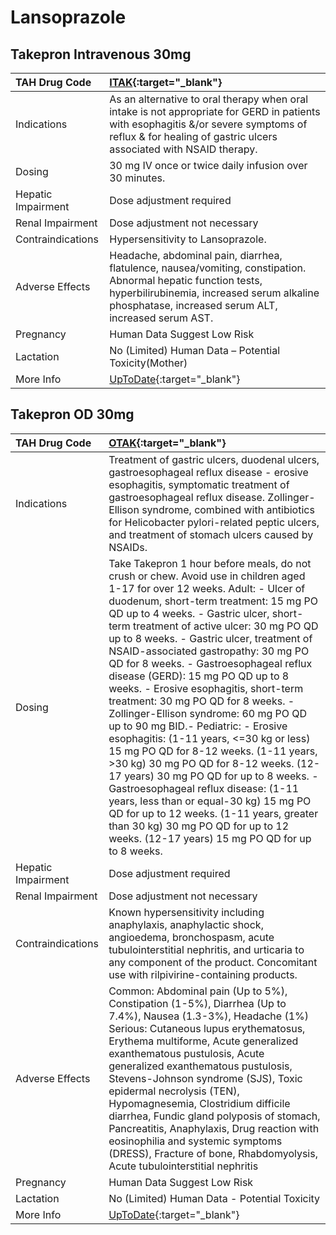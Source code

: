 # Lansoprazole

## Takepron Intravenous 30mg

| TAH Drug Code      | [ITAK](https://www.tahsda.org.tw/drugs/hissearch.php?drug_code=ITAK){:target="_blank"}                                                                                                                              |
|:-------------------|:--------------------------------------------------------------------------------------------------------------------------------------------------------------------------------------------------------------------|
| Indications        | As an alternative to oral therapy when oral intake is not appropriate for GERD in patients with esophagitis &/or severe symptoms of reflux & for healing of gastric ulcers associated with NSAID therapy.           |
| Dosing             | 30 mg IV once or twice daily infusion over 30 minutes.                                                                                                                                                              |
| Hepatic Impairment | Dose adjustment required                                                                                                                                                                                            |
| Renal Impairment   | Dose adjustment not necessary                                                                                                                                                                                       |
| Contraindications  | Hypersensitivity to Lansoprazole.                                                                                                                                                                                   |
| Adverse Effects    | Headache, abdominal pain, diarrhea, flatulence, nausea/vomiting, constipation. Abnormal hepatic function tests, hyperbilirubinemia, increased serum alkaline phosphatase, increased serum ALT, increased serum AST. |
| Pregnancy          | Human Data Suggest Low Risk                                                                                                                                                                                         |
| Lactation          | No (Limited) Human Data – Potential Toxicity(Mother)                                                                                                                                                                |
| More Info          | [UpToDate](https://www.uptodate.com/contents/lansoprazole-drug-information){:target="_blank"}                                                                                                                       |

## Takepron OD 30mg

| TAH Drug Code      | [OTAK](https://www.tahsda.org.tw/drugs/hissearch.php?drug_code=OTAK){:target="_blank"}                                                                                                                                                                                                                                                                                                                                                                                                                                                                                                                                                                                                                                                                                                                                                                                                                                                                                                   |
|:-------------------|:-----------------------------------------------------------------------------------------------------------------------------------------------------------------------------------------------------------------------------------------------------------------------------------------------------------------------------------------------------------------------------------------------------------------------------------------------------------------------------------------------------------------------------------------------------------------------------------------------------------------------------------------------------------------------------------------------------------------------------------------------------------------------------------------------------------------------------------------------------------------------------------------------------------------------------------------------------------------------------------------|
| Indications        | Treatment of gastric ulcers, duodenal ulcers, gastroesophageal reflux disease - erosive esophagitis, symptomatic treatment of gastroesophageal reflux disease. Zollinger-Ellison syndrome, combined with antibiotics for Helicobacter pylori-related peptic ulcers, and treatment of stomach ulcers caused by NSAIDs.                                                                                                                                                                                                                                                                                                                                                                                                                                                                                                                                                                                                                                                                    |
| Dosing             | Take Takepron 1 hour before meals, do not crush or chew. Avoid use in children aged 1-17 for over 12 weeks. Adult: - Ulcer of duodenum, short-term treatment: 15 mg PO QD up to 4 weeks. - Gastric ulcer, short-term treatment of active ulcer: 30 mg PO QD up to 8 weeks. - Gastric ulcer, treatment of NSAID-associated gastropathy: 30 mg PO QD for 8 weeks. - Gastroesophageal reflux disease (GERD): 15 mg PO QD up to 8 weeks. - Erosive esophagitis, short-term treatment: 30 mg PO QD for 8 weeks. - Zollinger-Ellison syndrome: 60 mg PO QD up to 90 mg BID.- Pediatric: - Erosive esophagitis: (1-11 years, <=30 kg or less) 15 mg PO QD for 8-12 weeks. (1-11 years, >30 kg) 30 mg PO QD for 8-12 weeks. (12-17 years) 30 mg PO QD for up to 8 weeks. - Gastroesophageal reflux disease: (1-11 years, less than or equal-30 kg) 15 mg PO QD for up to 12 weeks. (1-11 years, greater than 30 kg) 30 mg PO QD for up to 12 weeks. (12-17 years) 15 mg PO QD for up to 8 weeks. |
| Hepatic Impairment | Dose adjustment required                                                                                                                                                                                                                                                                                                                                                                                                                                                                                                                                                                                                                                                                                                                                                                                                                                                                                                                                                                 |
| Renal Impairment   | Dose adjustment not necessary                                                                                                                                                                                                                                                                                                                                                                                                                                                                                                                                                                                                                                                                                                                                                                                                                                                                                                                                                            |
| Contraindications  | Known hypersensitivity including anaphylaxis, anaphylactic shock, angioedema, bronchospasm, acute tubulointerstitial nephritis, and urticaria to any component of the product. Concomitant use with rilpivirine-containing products.                                                                                                                                                                                                                                                                                                                                                                                                                                                                                                                                                                                                                                                                                                                                                     |
| Adverse Effects    | Common: Abdominal pain (Up to 5%), Constipation (1-5%), Diarrhea (Up to 7.4%), Nausea (1.3-3%), Headache (1%) Serious: Cutaneous lupus erythematosus, Erythema multiforme, Acute generalized exanthematous pustulosis, Acute generalized exanthematous pustulosis, Stevens-Johnson syndrome (SJS), Toxic epidermal necrolysis (TEN), Hypomagnesemia, Clostridium difficile diarrhea, Fundic gland polyposis of stomach, Pancreatitis, Anaphylaxis, Drug reaction with eosinophilia and systemic symptoms (DRESS), Fracture of bone, Rhabdomyolysis, Acute tubulointerstitial nephritis                                                                                                                                                                                                                                                                                                                                                                                                   |
| Pregnancy          | Human Data Suggest Low Risk                                                                                                                                                                                                                                                                                                                                                                                                                                                                                                                                                                                                                                                                                                                                                                                                                                                                                                                                                              |
| Lactation          | No (Limited) Human Data - Potential Toxicity                                                                                                                                                                                                                                                                                                                                                                                                                                                                                                                                                                                                                                                                                                                                                                                                                                                                                                                                             |
| More Info          | [UpToDate](https://www.uptodate.com/contents/lansoprazole-drug-information){:target="_blank"}                                                                                                                                                                                                                                                                                                                                                                                                                                                                                                                                                                                                                                                                                                                                                                                                                                                                                            |

